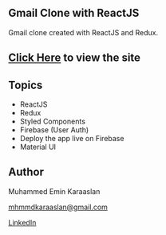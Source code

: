 ## Gmail Clone with ReactJS

Gmail clone created with ReactJS and Redux.

## [Click Here](https://mhmmd-gmail-clone.herokuapp.com/) to view the site

## Topics
- ReactJS
- Redux
- Styled Components
- Firebase (User Auth)
- Deploy the app live on Firebase
- Material UI

## Author
Muhammed Emin Karaaslan

mhmmdkaraaslan@gmail.com

[LinkedIn](https://www.linkedin.com/in/muhammed-emin-karaaslan-b016a8132/)
